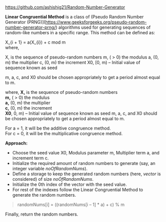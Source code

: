 
https://github.com/ashishjg21/Random-Number-Generator

**Linear Congruential Method** is a class of (Pseudo Random Number Generator (PRNG)](https://www.geeksforgeeks.org/pseudo-random-number-generator-prng/) algorithms used for generating sequences of random-like numbers in a specific range. This method can be defined as: 

X_{i + 1} = a(X_{i}) + c  mod m    
where,

X, is the sequence of pseudo-random numbers
m, ( > 0) the modulus
a, (0, m) the multiplier
c, (0, m) the increment
X0,  [0, m) – Initial value of sequence known as seed

m, a, c, and X0 should be chosen appropriately to get a period almost equal to m. 

 where, 
 **X,** is the sequence of pseudo-random numbers  
 **m,** ( > 0) the modulus  
 **a,** (0, m) the multiplier  
 **c,** (0, m) the increment  
**X0**, 0, m) – Initial value of sequence known as seed 
 m, a, c, and X0 should be chosen appropriately to get a period almost equal to m. 

For a = 1, it will be the additive congruence method.  
For c = 0, it will be the multiplicative congruence method. 

**Approach:** 

-   Choose the seed value X0, Modulus parameter m, Multiplier term a, and increment term c.
-   Initialize the required amount of random numbers to generate (say, an integer variable _noOfRandomNums_).
-   Define a storage to keep the generated random numbers (here, _vector_ is considered) of size _noOfRandomNums_.
-   Initialize the 0th index of the vector with the seed value.
-   For rest of the indexes follow the Linear Congruential Method to generate the random numbers.

> randomNums[i] = ((randomNums[i – 1] * a) + c) % m 

Finally, return the random numbers.
